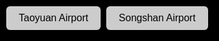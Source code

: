 <!DOCTYPE html>
<html lang="en">
<head>
  <meta charset="UTF-8" />
  <title>Airport Traffic from Sol Hotel</title>
  <style>
    html, body {
      margin: 0;
      height: 100%;
      overflow: hidden;
      font-family: sans-serif;
      background-color: #000;
    }
    #controls {
      position: absolute;
      top: 10px;
      left: 10px;
      z-index: 10;
    }
    button {
      background: rgba(255, 255, 255, 0.8);
      border: none;
      padding: 10px 20px;
      margin-right: 5px;
      font-size: 16px;
      cursor: pointer;
      border-radius: 6px;
    }
    iframe {
      width: 100%;
      height: 100%;
      border: none;
    }
  </style>
</head>
<body>
  <div id="controls">
    <button onclick="showTaoyuan()">Taoyuan Airport</button>
    <button onclick="showSongshan()">Songshan Airport</button>
  </div>

  <iframe id="mapFrame" src=""></iframe>

  <script>
    const taoyuanMap = "https://www.google.com/maps/embed?pb=!1m28!1m12!1m3!1d3623.1721563900054!2d120.96693737559424!3d24.800753650167996!2m3!1f0!2f0!3f0!3m2!1i1024!2i768!4f13.1!4m13!3e0!4m5!1s0x3468358a34fcfd0b%3A0x2b82b33495f0ccf!2zU29sIEhvdGVs!3m2!1d24.80165!2d120.9692!4m5!1s0x34681c4e8988bdc5%3A0xf2e37b987a528f91!2zVGFveXVhbiBJbnRlcm5hdGlvbmFsIEFpcnBvcnQ!3m2!1d25.077083!2d121.23241!5e0!3m2!1sen!2stw!4v1721978052609";
    const songshanMap = "https://www.google.com/maps/embed?pb=!1m28!1m12!1m3!1d3623.1721563900054!2d120.96693737559424!3d24.800753650167996!2m3!1f0!2f0!3f0!3m2!1i1024!2i768!4f13.1!4m13!3e0!4m5!1s0x3468358a34fcfd0b%3A0x2b82b33495f0ccf!2zU29sIEhvdGVs!3m2!1d24.80165!2d120.9692!4m5!1s0x3442a974cc125e7f%3A0x1ed08a48f2e47c36!2zU29uZ3NoYW4gQWlycG9ydA!3m2!1d25.069815!2d121.552828!5e0!3m2!1sen!2stw!4v1721980000000";

    function showTaoyuan() {
      document.getElementById("mapFrame").src = taoyuanMap;
    }

    function showSongshan() {
      document.getElementById("mapFrame").src = songshanMap;
    }

    // 預設載入桃園機場地圖
    window.onload = showTaoyuan;
  </script>
</body>
</html>
